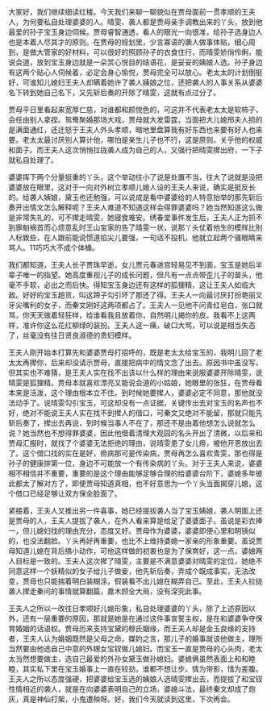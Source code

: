 
大家好，我们继续细读红楼。今天我们来聊一聊貌似在贾母面前一贯孝顺的王夫人，为何要私自处理婆婆的人。晴雯、袭人都是贾母亲手调教出来的丫头，放到他最爱的孙子宝玉身边伺候。贾母睿智通透，看人的眼光一向很准，给孙子选身边人也是本着人尽其才的原则。在贾母的规划里，少言寡语的袭人做事体贴，细心周到，是做大管家的好材料，可以很好的照顾孙子的衣食住行，而晴雯娇俏伶俐，能说会道，放到宝玉身边就是一朵赏心悦目的结语花，是妥妥的姨娘人选。孙子身边有这两个贴心人伺候着，必定会身心愉悦，贾母完全可以放心。老太太的计划倒挺好，可谁知儿媳妇王夫人却瞒着她许了袭人姨娘之位，还把袭人的人事关系从婆婆名下转到她自己名下，又先斩后奏的开除了晴雯，这就有点过分了。

贾母平日里看起来宽厚仁慈，对谁都和颜悦色的，可这并不代表老太太是软柿子，会任由别人拿捏。鸳鸯聚婚那场大戏，贾母就大发雷霆，当面把大儿媳邢夫人损的是满面通红，还迁怒于王夫人外头孝顺，暗地里盘算我有好东西也来要有好人也来要。老太太最讨厌别人算计他，哪怕是亲生儿子也不行，这是原则，关乎他的权威和面子。而王夫人这次悄悄拉拢袭人成为自己的人，又强行把晴雯撵出府，一下子就私自处理了。

婆婆挥下两个分量挺重的丫头，这个举动往小了说是处置不当，往大了说就是没把婆婆放在眼里，这对于一向对外树立孝顺儿媳人设的王夫人来说，确实是挺反长的。给袭人姨娘，黛玉也还勉强，可以说成是看中婆婆给的人特意抬举的那先斩后奏开出情文怎么解释呢？王夫人难道不知道这样会得罪婆婆吗？她当然知道这么做是非常失礼的，可不撵走晴雯，她寝食难安。绣春堂事件发生后，王夫人正为抓不到罪魁祸首而心烦意乱时王山宝家的告了晴雯一状，说那丫头仗着他生的模样比别人标致些，在人跟前能说惯道掐尖儿要强，一句话不投机，他就立起两个骚眼睛来骂人。11巧巧大不成个体桶。

我们都知道，王夫人长子贾珠早逝，女儿贾元春进宫轻易见不到面，宝玉是她后半辈子唯一的指望。她高度重视儿子的成长问题，但凡有一点点带歪儿子的苗头，他毫不手软，必出之而后快。得知宝玉身边还有这样的狐狸精，这让王夫人如临大敌。好好的宝玉趟货，叫这蹄子勾引坏了那还了得。王夫人一向最讨厌打扮艳丽又牙尖嘴利的女子，而秦文刚好这两项都占了。王夫人一见他不问青红皂白，张口就骂，你天天做着轻狂样，给谁看我且放着你，自然明儿揭你的皮。我看不上这两样，准许你这么花红柳绿的装扮。王夫人这一痛，破口大骂，可以说是相当失态了，丝毫没有往日贤良淑德的贵妇模样。

王夫人刚开始本打算先和婆婆贾母打招呼的，既是老太太给宝玉的，我明儿回了老太太再撵你，后来却没请示贾母，直接把病中的情文念了出去。原因书中虽没写，但其实也不难猜，是王夫人实在找不出该以什么样的理由来说服婆婆开除晴雯，说晴雯是狐狸精。贾母本就喜欢漂亮又能说会道的小姑娘，她眼里的张狂，在贾母看本来是活泼，这个理由根本立不住。到时候她要撵人，婆婆必定不同意，那他就没法动手了。说晴雯勾引宝玉，可这却没有一点证据，关键传出去对宝玉的名声也不好，绝对不能说王夫人实在找不到撵人的借口，可秦文又绝对不能留，那就只能先斩后奏了，撵出去再说，到时候当事人不在了，那还不是由着他想怎么说就怎么说？她当然也不想得罪婆婆，因此他借着清理大观园的名头开出了清微，以后来和贾母汇报时，就找了个婆婆无法拒绝的理由，说晴雯患了女儿痨，被他开恩放出去了。这个借口找的实在是好，痨病那可是传染病，贾母再怎么喜欢青雯，那也得是孙子的健康排第一位，身边不可能放一个有传染病的丫头。对于王夫人来说，婆婆相不相信并不重要，重要的是这个理由能够足够合理的给婆婆台阶下，婆媳多年彼此都太了解对方了，即便贾母知道真相，也不好意思为一个丫头当面揭穿儿媳，这个借口已经足够让双方保全脸面了。

紧接着，王夫人又推出另一件喜事，她已经提拔袭人当了宝玉姨娘，袭人明面上还是贾母的人，王夫人提拔了袭人，在外人看来算是给足了婆婆面子。虽说是彩衣捧一，但儿媳妇找的理由充分，态度又好。贾母作为婆婆，婆婆即便心里和明镜似的，也没法翻脸。丫头再好再重要，也比不上维持婆媳一家亲的形象重要。虽说贾母知道儿媳在背后搞小动作，可他这样做的初衷也是为了保育好，这一点，婆媳两人目标是一致的。王夫人这次撵了晴雯，主要是不满意婆婆对晴雯的定位，她绝不同意这样一个妖精似的女子给儿子做妾，他先斩后奏，弄成个既成事实，无法改变，贾母也只能揣着明白装糊涂，假装看不出儿媳在糊弄自己。至此，王夫人拉拢袭人撵走秦问的事情就算翻篇，嘉木顾全大局，没有深究此事。

王夫人之所以一改往日孝顺好儿媳形象，私自处理婆婆的丫头，除了上述原因以外，还有一层重要的原因，那就是她是在通过这件事宣誓主权，是在和婆婆争夺保育婚姻的话语权。贾母历来支持宝黛的穆氏姻缘，而王夫人却是金玉良缘的支持者，王夫人认为婚姻既然是父母之命，媒妁之言，那儿子的婚事就该他做主，理所当然要由他选自己中意的外甥女宝钗做儿媳妇。而宝玉一直是贾母的心头肉，老太太当然想要做主，选自己最爱的外孙女黛玉做孙媳妇。婆媳俩虽然表面上和和睦睦，其实私下里在宝玉婚事上一直在较劲，谁都不想让步。情为带影，惜为差腹。王夫人之所以态度强硬，把婆婆给宝玉选的姨娘人选晴雯撵出去，而提拔了和宝钗性情相近的袭人，就是在向婆婆表明自己的立场，婆媳斗法，最终秦文却成了炮灰，真是神仙打架，小鬼遭殃呀。好，我们今天就读到这里，下次再会。


